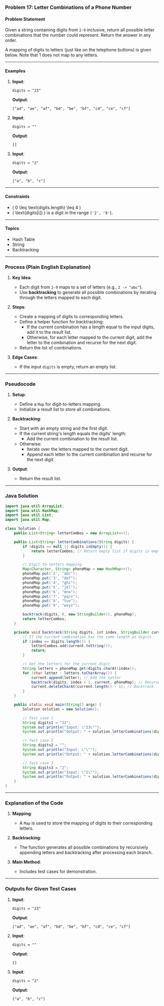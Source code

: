 ### Problem 17: Letter Combinations of a Phone Number

#### Problem Statement
Given a string containing digits from `2-9` inclusive, return all possible letter combinations that the number could represent. Return the answer in any order.

A mapping of digits to letters (just like on the telephone buttons) is given below. Note that 1 does not map to any letters.

---

#### Examples

1. **Input**:
   ```
   digits = "23"
   ```
   **Output**:
   ```
   ["ad", "ae", "af", "bd", "be", "bf", "cd", "ce", "cf"]
   ```

2. **Input**:
   ```
   digits = ""
   ```
   **Output**:
   ```
   []
   ```

3. **Input**:
   ```
   digits = "2"
   ```
   **Output**:
   ```
   ["a", "b", "c"]
   ```

---

#### Constraints

- \( 0 \leq \text{digits.length} \leq 4 \)
- \( \text{digits[i]} \) is a digit in the range `['2', '9']`.

---

#### Topics

- Hash Table
- String
- Backtracking

---

### Process (Plain English Explanation)

1. **Key Idea**:
   - Each digit from `2-9` maps to a set of letters (e.g., `2 -> "abc"`).
   - Use **backtracking** to generate all possible combinations by iterating through the letters mapped to each digit.

2. **Steps**:
   - Create a mapping of digits to corresponding letters.
   - Define a helper function for backtracking:
     - If the current combination has a length equal to the input digits, add it to the result list.
     - Otherwise, for each letter mapped to the current digit, add the letter to the combination and recurse for the next digit.
   - Return the list of combinations.

3. **Edge Cases**:
   - If the input `digits` is empty, return an empty list.

---

### Pseudocode

1. **Setup**:
   - Define a `Map` for digit-to-letters mapping.
   - Initialize a result list to store all combinations.

2. **Backtracking**:
   - Start with an empty string and the first digit.
   - If the current string's length equals the digits' length:
     - Add the current combination to the result list.
   - Otherwise:
     - Iterate over the letters mapped to the current digit.
     - Append each letter to the current combination and recurse for the next digit.

3. **Output**:
   - Return the result list.

---

### Java Solution

```java
import java.util.ArrayList;
import java.util.HashMap;
import java.util.List;
import java.util.Map;

class Solution {
    public List<String> letterCombos = new ArrayList<>();

    public List<String> letterCombinations(String digits) {
        if (digits == null || digits.isEmpty()) {
            return letterCombos; // Return empty list if digits is empty
        }

        // Digit-to-letters mapping
        Map<Character, String> phoneMap = new HashMap<>();
        phoneMap.put('2', "abc");
        phoneMap.put('3', "def");
        phoneMap.put('4', "ghi");
        phoneMap.put('5', "jkl");
        phoneMap.put('6', "mno");
        phoneMap.put('7', "pqrs");
        phoneMap.put('8', "tuv");
        phoneMap.put('9', "wxyz");

        backtrack(digits, 0, new StringBuilder(), phoneMap);
        return letterCombos;
    }

    private void backtrack(String digits, int index, StringBuilder current, Map<Character, String> phoneMap) {
        // If the current combination has the same length as digits
        if (index == digits.length()) {
            letterCombos.add(current.toString());
            return;
        }

        // Get the letters for the current digit
        String letters = phoneMap.get(digits.charAt(index));
        for (char letter : letters.toCharArray()) {
            current.append(letter); // Add the letter
            backtrack(digits, index + 1, current, phoneMap); // Recurse for the next digit
            current.deleteCharAt(current.length() - 1); // Backtrack
        }
    }

    public static void main(String[] args) {
        Solution solution = new Solution();

        // Test case 1
        String digits1 = "23";
        System.out.println("Input: \"23\"");
        System.out.println("Output: " + solution.letterCombinations(digits1));

        // Test case 2
        String digits2 = "";
        System.out.println("Input: \"\"");
        System.out.println("Output: " + solution.letterCombinations(digits2));

        // Test case 3
        String digits3 = "2";
        System.out.println("Input: \"2\"");
        System.out.println("Output: " + solution.letterCombinations(digits3));
    }
}
```

---

### Explanation of the Code

1. **Mapping**:
   - A `Map` is used to store the mapping of digits to their corresponding letters.

2. **Backtracking**:
   - The function generates all possible combinations by recursively appending letters and backtracking after processing each branch.

3. **Main Method**:
   - Includes test cases for demonstration.

---

### Outputs for Given Test Cases

1. **Input**:
   ```
   digits = "23"
   ```
   **Output**:
   ```
   ["ad", "ae", "af", "bd", "be", "bf", "cd", "ce", "cf"]
   ```

2. **Input**:
   ```
   digits = ""
   ```
   **Output**:
   ```
   []
   ```

3. **Input**:
   ```
   digits = "2"
   ```
   **Output**:
   ```
   ["a", "b", "c"]
   ```